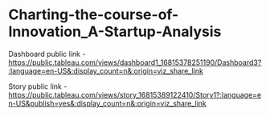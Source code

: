 # Charting-the-course-of-Innovation_A-Startup-Analysis


Dashboard public link -https://public.tableau.com/views/dashboard1_16815378251190/Dashboard3?:language=en-US&:display_count=n&:origin=viz_share_link

Story public link -https://public.tableau.com/views/story_16815389122410/Story1?:language=en-US&publish=yes&:display_count=n&:origin=viz_share_link
